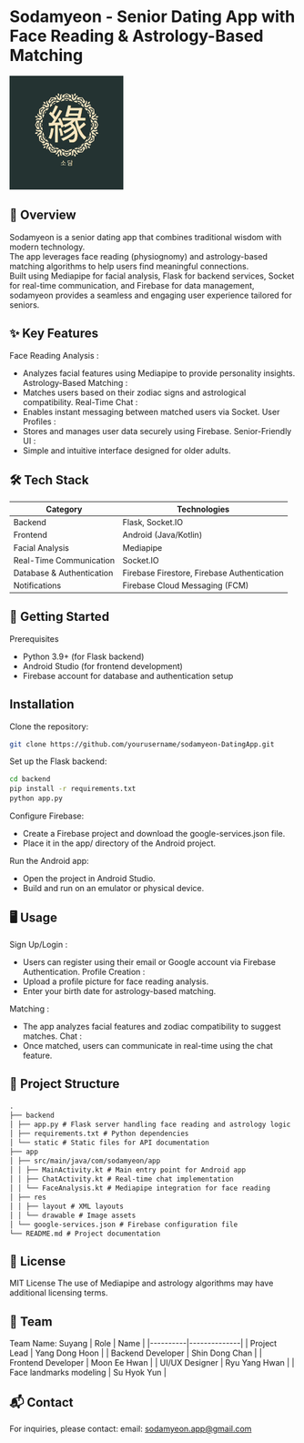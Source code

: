 # Sodamyeon - Senior Dating App with Face Reading & Astrology-Based Matching
<img src="SuyangApp/app/src/main/res/drawable/logo_sodamyeon.png" alt="Project Logo" style="width:200px; height:auto;"/>

## 📖 Overview
Sodamyeon is a senior dating app that combines traditional wisdom with modern technology.</br>
The app leverages face reading (physiognomy) and astrology-based matching algorithms to help users find meaningful connections.</br>
Built using Mediapipe for facial analysis, Flask for backend services, Socket for real-time communication, and Firebase for data management, sodamyeon provides a seamless and engaging user experience tailored for seniors.

## ✨ Key Features
Face Reading Analysis :
- Analyzes facial features using Mediapipe to provide personality insights.
Astrology-Based Matching :
- Matches users based on their zodiac signs and astrological compatibility.
Real-Time Chat :
- Enables instant messaging between matched users via Socket.
User Profiles :
- Stores and manages user data securely using Firebase.
Senior-Friendly UI :
- Simple and intuitive interface designed for older adults.

## 🛠 Tech Stack
| Category | Technologies |
|----------|--------------|
| Backend | Flask, Socket.IO |
| Frontend | Android (Java/Kotlin) |
| Facial Analysis | Mediapipe |
| Real-Time Communication | Socket.IO |
| Database & Authentication | Firebase Firestore, Firebase Authentication |
| Notifications | Firebase Cloud Messaging (FCM) |

## 🚀 Getting Started
Prerequisites
- Python 3.9+ (for Flask backend)
- Android Studio (for frontend development)
- Firebase account for database and authentication setup
  
## Installation
Clone the repository:
```bash
git clone https://github.com/yourusername/sodamyeon-DatingApp.git
```
Set up the Flask backend:
```bash
cd backend
pip install -r requirements.txt
python app.py
```
Configure Firebase:
- Create a Firebase project and download the google-services.json file.
- Place it in the app/ directory of the Android project.
  
Run the Android app:
- Open the project in Android Studio.
- Build and run on an emulator or physical device.
  
## 🖥 Usage
Sign Up/Login :
- Users can register using their email or Google account via Firebase Authentication.
Profile Creation :
- Upload a profile picture for face reading analysis.
- Enter your birth date for astrology-based matching.
  
Matching :
- The app analyzes facial features and zodiac compatibility to suggest matches.
Chat :
- Once matched, users can communicate in real-time using the chat feature.
  
## 📁 Project Structure
```
.
├── backend
│ ├── app.py # Flask server handling face reading and astrology logic
│ ├── requirements.txt # Python dependencies
│ └── static # Static files for API documentation
├── app
│ ├── src/main/java/com/sodamyeon/app
│ │ ├── MainActivity.kt # Main entry point for Android app
│ │ ├── ChatActivity.kt # Real-time chat implementation
│ │ └── FaceAnalysis.kt # Mediapipe integration for face reading
│ ├── res
│ │ ├── layout # XML layouts
│ │ └── drawable # Image assets
│ └── google-services.json # Firebase configuration file
└── README.md # Project documentation
```

## 📄 License
MIT License
The use of Mediapipe and astrology algorithms may have additional licensing terms.

## 🤝 Team
Team Name: Suyang
| Role | Name |
|----------|--------------|
| Project Lead | Yang Dong Hoon |
| Backend Developer | Shin Dong Chan |
| Frontend Developer | Moon Ee Hwan |
| UI/UX Designer | Ryu Yang Hwan |
| Face landmarks modeling | Su Hyok Yun |

## 📬 Contact
For inquiries, please contact:
email: sodamyeon.app@gmail.com
